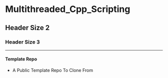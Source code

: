 # Multithreaded_Cpp_Scripting

## Header Size 2

### Header Size 3



---

#### Template Repo


- A Public Template Repo To Clone From
